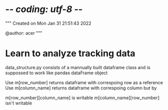 # -*- coding: utf-8 -*-
"""
Created on Mon Jan 31 21:51:43 2022

@author: acer
"""

#   Learn to analyze tracking data


data_structure.py consists of a mannually built dataframe class and is suppossed to work like pandas dataFrame object 


Use m[row_number] returns dataframe with correspoing row as a reference
Use m[column_name] returns dataframe with correspoing column but by 

m[row_number][column_name] is writable
m[column_name][row_number] isn't writable





